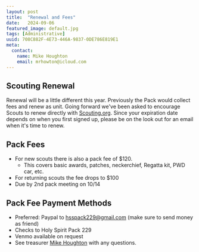 ```yaml
---
layout: post
title:  "Renewal and Fees"
date:   2024-09-06
featured_image: default.jpg
tags: [Administrative]
uuid: 708C882F-4E73-446A-9837-0DE786E819E1
meta:
  contact:
    name: Mike Houghton
    email: mrhowton@icloud.com
---
```


## Scouting Renewal

Renewal will be a little different this year. Previously the Pack would collect fees and renew as unit. Going forward we've been asked to encourage Scouts to renew directly with [Scouting.org](https://www.scouting.org). Since your expiration date depends on when you first signed up, please be on the look out for an email when it's time to renew.

## Pack Fees

* For new scouts there is also a pack fee of $120.
  * This covers basic awards, patches, neckerchief, Regatta kit, PWD car, etc.
* For returning scouts the fee drops to $100
* Due by 2nd pack meeting on 10/14

## Pack Fee Payment Methods

* Preferred: Paypal to [hsspack229@gmail.com](mailto:hsspack229@gmail.com) (make sure to send money as friend)
* Checks to Holy Spirit Pack 229
* Venmo available on request
* See treasurer [Mike Houghton](mailto:mrhowton@icloud.com) with any questions.




